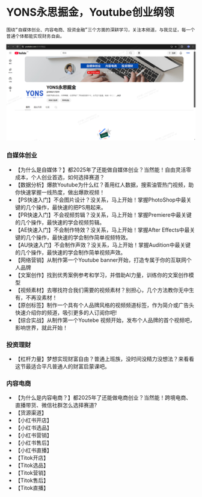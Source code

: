 
# YONS永思掘金，Youtube创业纲领
    围绕“自媒体创业、内容电商、投资金融”三个方面的深耕学习，关注本频道，与我见证，每一个普通个体都能实现财务自由。

![YONS永思掘金 Youtube创业频道](https://raw.githubusercontent.com/GaloisLYJ/booknotes/refs/heads/master/YONS%E6%B0%B8%E6%80%9D%E6%8E%98%E9%87%91-Yotube%E9%A2%91%E9%81%93%E5%88%9B%E4%B8%9A%E6%8C%87%E5%8D%97/images/YONS%E6%B0%B8%E6%80%9D%E6%8E%98%E9%87%91%20Youtube%E5%88%9B%E4%B8%9A%E9%A2%91%E9%81%93.png)

### 自媒体创业

- 【为什么是自媒体？】都2025年了还能做自媒体创业？当然能！自由灵活零成本，个人创业首选，如何选择赛道？
- 【数据分析】爆款Youtube为什么红？善用红人数据，搜索油管热门视频，助你快速掌握一线热度，做出爆款视频！
- 【PS快速入门】不会图片设计？没关系，马上开始！掌握PhotoShop中最关键的几个操作，最快速的把PS用起来。
- 【PR快速入门】不会视频剪辑？没关系，马上开始！掌握Premiere中最关键的几个操作，最快速的学会视频剪辑。
- 【AE快速入门】不会制作特效？没关系，马上开始！掌握After Effects中最关键的几个操作，最快速的学会制作简单视频特效。
- 【AU快速入门】不会制作声效？没关系，马上开始！掌握Audition中最关键的几个操作，最快速的学会制作简单视频声效。
- 【网络营销】从制作第一个Youtube banner开始，打造专属于你的互联网个人品牌
- 【文案创作】找到优秀案例参考和学习，并借助AI力量，训练你的文案创作模型
- 【视频素材】去哪找符合我们需要的视频素材？别担心，几个方法教你无中生有，不再没素材！
- 【原创标签】制作一个具有个人品牌风格的视频频道标签，作为简介或广告头快速介绍你的频道，吸引更多的人订阅你吧!
- 【综合实战】从制作第一个Youtebe 视频开始，发布个人品牌的首个视频吧，影响世界，就此开始！

### 投资理财

- 【杠杆力量】梦想实现财富自由？普通上班族，没时间没精力没想法？来看看这节最适合平凡普通人的财富启蒙课吧。

### 内容电商

- 【为什么是内容电商？】都2025年了还能做电商创业？当然能！跨境电商、直播带货、微信社群怎么选择赛道?
- 【货源渠道】
- 【小红书开店】
- 【小红书选品】
- 【小红书营销】
- 【小红书售后】
- 【小红书直播】
- 【Titok开店】
- 【Titok选品】
- 【Titok营销】
- 【Titok售后】
- 【Titok直播】
